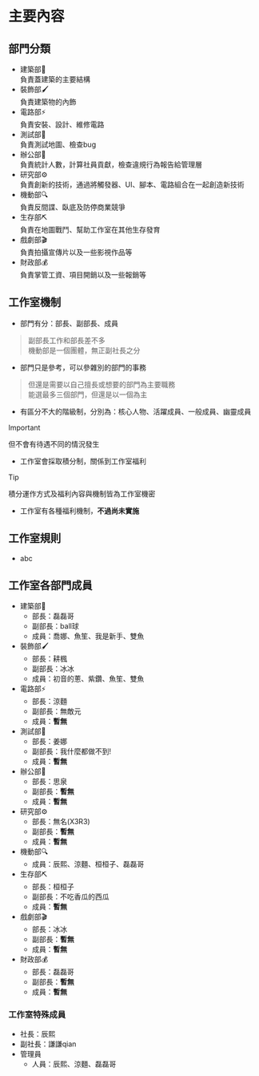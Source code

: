 # 主要內容
## 部門分類
- 建築部🔨 <br/> 負責蓋建築的主要結構
- 裝飾部🖌️ <br/> 負責建築物的內飾
- 電路部⚡ <br/> 負責安裝、設計、維修電路
- 測試部🔧 <br/> 負責測試地圖、檢查bug
- 辦公部📝 <br/> 負責統計人數，計算社員貢獻，檢查違規行為報告給管理層
- 研究部⚙️ <br/> 負責創新的技術，通過將觸發器、UI、腳本、電路組合在一起創造新技術
- 機動部🔍 <br/> 負責反間諜、臥底及防停商業競爭
- 生存部⛏️ <br/> 負責在地圖戰鬥、幫助工作室在其他生存發育
- 戲劇部🎬 <br/> 負責拍攝宣傳片以及一些影視作品等
- 財政部💰 <br/> 負責掌管工資、項目開銷以及一些報銷等
## 工作室機制
- 部門有分：部長、副部長、成員
> 副部長工作和部長差不多 <br/>
> 機動部是一個團體，無正副社長之分
- 部門只是參考，可以參雜別的部門的事務
> 但還是需要以自己擅長或想要的部門為主要職務 <br/>
> 能選最多三個部門，但還是以一個為主
- 有區分不大的階級制，分別為：核心人物、活躍成員、一般成員、幽靈成員
> [!IMPORTANT]
> 但不會有待遇不同的情況發生
- 工作室會採取積分制，關係到工作室福利
>[!TIP]
>積分運作方式及福利內容與機制皆為工作室機密 <br/>
- 工作室有各種福利機制，**不過尚未實施**
## 工作室規則
- abc
## 工作室各部門成員
- 建築部🔨
  - 部長：磊磊哥
  - 副部長：ball球
  - 成員：喬娜、魚笙、我是新手、雙魚
- 裝飾部🖌️
  - 部長：耕楓
  - 副部長：冰冰
  - 成員：初音的蔥、紫鑽、魚笙、雙魚
- 電路部⚡
  - 部長：涼麵
  - 副部長：無敵元
  - 成員：**暫無**
- 測試部🔧
  - 部長：姜娜
  - 副部長：我什麼都做不到!
  - 成員：**暫無**
- 辦公部📝
  - 部長：思泉
  - 副部長：**暫無**
  - 成員：**暫無**
- 研究部⚙️
  - 部長：無名(X3R3)
  - 副部長：**暫無**
  - 成員：**暫無**
- 機動部🔍
  - 成員：辰熙、涼麵、桓桓子、磊磊哥
- 生存部⛏️
  - 部長：桓桓子
  - 副部長：不吃香瓜的西瓜
  - 成員：**暫無**
- 戲劇部🎬
  - 部長：冰冰
  - 副部長：**暫無**
  - 成員：**暫無**
- 財政部💰
  - 部長：磊磊哥
  - 副部長：**暫無**
  - 成員：**暫無**
### 工作室特殊成員
- 社長：辰熙
- 副社長：謙謙qian
- 管理員
  - 人員：辰熙、涼麵、磊磊哥
